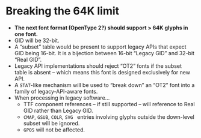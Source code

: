 # Breaking the 64K limit

* **The next font format (OpenType 2?) should support > 64K glyphs in one font.**
* GID will be 32-bit.
* A “subset” table would be present to support legacy APIs that expect GID being 16-bit. It is a bijection between 16-bit “Legacy GID” and 32-bit “Real GID”.
* Legacy API implementations should reject “OT2” fonts if the subset table is absent – which means this font is designed exclusively for new API.
* A `STAT`-like mechanism will be used to “break down” an “OT2” font into a family of legacy-API-aware fonts.
* When processing in legacy software…
  * TTF component references – if still supported – will reference to Real GID rather than Legacy GID.
  * `CMAP`, `GSUB`, `COLR`, `SVG ` entries involving glyphs outside the down-level subset will be ignored.
  * `GPOS` will not be affected.
